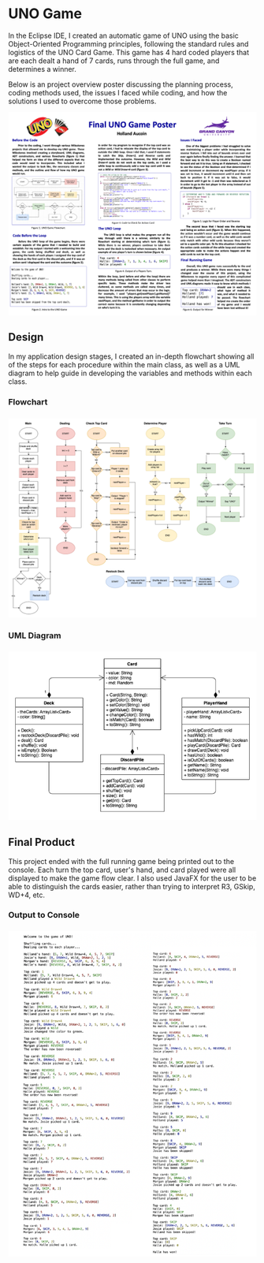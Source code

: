 # UNO Game

In the Eclipse IDE, I created an automatic game of UNO using the basic Object-Oriented Programming principles, following the standard rules and logistics of the UNO Card Game. This game has 4 hard coded players that are each dealt a hand of 7 cards, runs through the full game, and determines a winner.

Below is an project overview poster discussing the planning process, coding methods used, the issues I faced while coding, and how the solutions I used to overcome those problems.

<p align="center">
	<img src="UNOpng/Poster.png" alt="UNO Game Poster"/>
</p>


<h2>Design</h2>

In my application design stages, I created an in-depth flowchart showing all of the steps for each procedure within the main class, as well as a UML diagram to help guide in developing the variables and methods within each class.

<h3>Flowchart<h3>
<p align="center">
	<img src="UNOpng/Flowchart.png" alt="UNO Game Flowchart"/>
</p>

<h3>UML Diagram<h3>
<p align="center">
	<img src="UNOpng/UML.png" alt="UNO Game UML"/>
</p>

<h2>Final Product</h2>

This project ended with the full running game being printed out to the console. Each turn the top card, user's hand, and card played were all displayed to make the game flow clear. I also used JavaFX for the user to be able to distinguish the cards easier, rather than trying to interpret R3, GSkip, WD+4, etc.

<h3>Output to Console<h3>
<p align="center">
	<img src="UNOpng/FullGame.png" alt="Output to Console"/>
</p>
